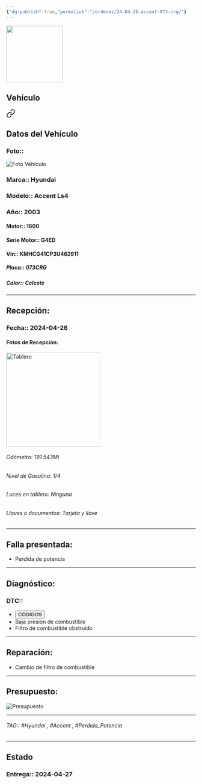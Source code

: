 ```yaml
---
{"dg-publish":true,"permalink":"/ordenes/24-04-26-accent-073-crg/"}
---
```


<img src="https://lh3.googleusercontent.com/d/137fl3TIZ0-PU8b-Pt0bsjclwHub_u78G" width="150">

## Vehículo

<div class="transclusion internal-embed is-loaded"><a class="markdown-embed-link" href="/vehiculos/hyundai/accent-073-crg/#datos-del-vehiculo" aria-label="Open link"><svg xmlns="http://www.w3.org/2000/svg" width="24" height="24" viewBox="0 0 24 24" fill="none" stroke="currentColor" stroke-width="2" stroke-linecap="round" stroke-linejoin="round" class="svg-icon lucide-link"><path d="M10 13a5 5 0 0 0 7.54.54l3-3a5 5 0 0 0-7.07-7.07l-1.72 1.71"></path><path d="M14 11a5 5 0 0 0-7.54-.54l-3 3a5 5 0 0 0 7.07 7.07l1.71-1.71"></path></svg></a><div class="markdown-embed">



## Datos del Vehículo 
### Foto:: 
<img src="https://lh3.googleusercontent.com/d/1U4_7WRJ_R5oYGmhGHNLM80aX7zgyxXQJ" Alt="Foto Vehiculo">

### Marca:: Hyundai
### Modelo:: Accent Ls4
### Año:: 2003
#### Motor:: 1600
#### Serie Motor:: G4ED
#### Vin:: KMHCG41CP3U462911
##### Placa:: 073CRG
##### Color:: Celeste
---


</div></div>


## Recepción:
### Fecha:: 2024-04-26
#### Fotos de Recepción: 
<img src="https://lh3.googleusercontent.com/d/1U75n6Kni_GbT1y86xCpi5SZNLYdCmPF2" width="250" Alt="Tablero">

###### Odómetro: 191 543Mi
###### Nivel de Gasolina: 1/4
###### Luces en tablero: Ninguna
###### Llaves o documentos: Tarjeta y llave 

---

## Falla presentada:
- Perdida de potencia 


---

## Diagnóstico:
### DTC:: 

- <a href="http"><button class="btn success">CÓDIGOS</button></a>
- Baja presión de combustible 
- Filtro de combustible obstruido 

---
## Reparación:
- Cambio de filtro de combustible 

---

## Presupuesto:

<img src="https://lh3.googleusercontent.com/d/" Alt="Presupuesto">

---

###### TAG:: #Hyundai , #Accent , #Perdida_Potencia 

---

## Estado

### Entrega:: 2024-04-27


